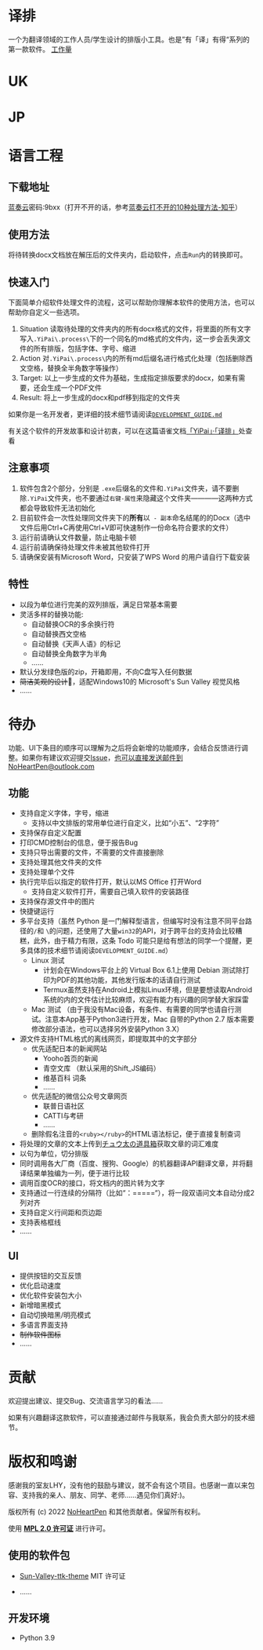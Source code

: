# 译排

一个为翻译领域的工作人员/学生设计的排版小工具。也是”有「译」有得“系列的第一款软件。
[工作量](https://moraviait-my.sharepoint.com/:x:/g/personal/sherry_zhang_rws_com/EQ2MVfC1GQ5Mv-EfoCIgfqABDybWvHS1X0UNyEvkg7Ocsw?rtime=SnXakYwm2kg)

# UK

# JP

# 语言工程

## 下载地址

[蓝奏云](https://wwi.lanzoup.com/b011919xa)密码:9bxx（打开不开的话，参考[蓝奏云打不开的10种处理方法-知乎](https://zhuanlan.zhihu.com/p/407316457)）

## 使用方法

将待转换docx文档放在解压后的文件夹内，启动软件，点击`Run`内的转换即可。

## 快速入门

下面简单介绍软件处理文件的流程，这可以帮助你理解本软件的使用方法，也可以帮助你自定义一些选项。

1. Situation 读取待处理的文件夹内的所有docx格式的文件，将里面的所有文字写入`.YiPai\.process\`下的一个同名的md格式的文件内，这一步会丢失源文件的所有排版，包括字体、字号、缩进
2. Action 对`.YiPai\.process\`内的所有md后缀名进行格式化处理（包括删除西文空格，替换全半角数字等操作）
3. Target: 以上一步生成的文件为基础，生成指定排版要求的docx，如果有需要，还会生成一个PDF文件
4. Result: 将上一步生成的docx和pdf移到指定的文件夹

如果你是一名开发者，更详细的技术细节请阅读[`DEVELOPMENT_GUIDE.md`](./module/DEVELOPMENT_GUIDE.md)

有关这个软件的开发故事和设计初衷，可以在这篇语雀文档[「YiPai」·「译排」](https://www.yuque.com/noheartpen/tnxvz0/rdi750)处查看

##  注意事项

1. 软件包含2个部分，分别是 `.exe`后缀名的文件和`.YiPai`文件夹，请不要删除`.YiPai`文件夹，也不要通过`右键-属性`来隐藏这个文件夹————这两种方式都会导致软件无法初始化
2. 目前软件会一次性处理同文件夹下的**所有**以` - 副本`命名结尾的的Docx（选中文件后用Ctrl+C再使用Ctrl+V即可快速制作一份命名符合要求的文件）
3. 运行前请确认文件数量，防止电脑卡顿
4. 运行前请确保待处理文件未被其他软件打开
5. 请确保安装有Microsoft Word，只安装了WPS Word 的用户请自行下载安装

## 特性 

- 以段为单位进行完美的双列排版，满足日常基本需要
- 灵活多样的替换功能: 
    - 自动替换OCR的多余换行符
    - 自动替换西文空格
    - 自动替换《天声人语》的标记
    - 自动替换全角数字为半角
    - ……
- 默认分发绿色版的zip，开箱即用，不向C盘写入任何数据
- ~~简洁美观的设计~~🤣，适配Windows10的 Microsoft's Sun Valley 视觉风格
- ……

# 待办

功能、UI下条目的顺序可以理解为之后将会新增的功能顺序，会结合反馈进行调整。如果你有建议欢迎提交[Issue](https://github.com/NoHeartPen/YiPai/issues)，也可以直接发送邮件到NoHeartPen@outlook.com

## 功能

- 支持自定义字体，字号，缩进
    - 支持以中文排版的常用单位进行自定义，比如“小五”、“2字符”
- 支持保存自定义配置
- 打印CMD控制台的信息，便于报告Bug
- 支持只导出需要的文件，不需要的文件直接删除
- 支持处理其他文件夹的文件
- 支持处理单个文件
- 执行完毕后以指定的软件打开，默认以MS Office 打开Word
    - 支持自定义软件打开，需要自己填入软件的安装路径
- 支持保存源文件中的图片
- 快捷键运行
- 多平台支持（虽然 Python 是一门解释型语言，但编写时没有注意不同平台路径的`/`和 `\`的问题，还使用了大量`win32`的API，对于跨平台的支持会比较糟糕，此外，由于精力有限，这条 Todo 可能只是给有想法的同学一个提醒，更多具体的技术细节请阅读`DEVELOPMENT_GUIDE.md`）
    - Linux 测试 
        - 计划会在Windows平台上的 Virtual Box 6.1上使用 Debian 测试除打印为PDF的其他功能，其他发行版本的话请自行测试
        - Termux虽然支持在Android上模拟Linux环境，但是要想读取Android系统的内的文件估计比较麻烦，欢迎有能力有兴趣的同学替大家踩雷
    - Mac 测试 （由于我没有Mac设备，有条件、有需要的同学也请自行测试。注意本App基于Python3进行开发，Mac 自带的Python 2.7 版本需要修改部分语法，也可以选择另外安装Python 3.X）
- 源文件支持HTML格式的离线网页，即提取其中的文字部分
    - 优先适配日本的新闻网站
        - Yooho首页的新闻
        - 青空文库 （默认采用的Shift_JS编码）
        - 维基百科 词条
        - ……
    - 优先适配的微信公众号文章网页 
        - 联普日语社区
        - CATTI与考研
        - ……
    - 删除假名注音的`<ruby></ruby>`的HTML语法标记，便于直接复制查词
- 将处理的文章的文本上传到[チュウ太の道具箱](https://chuta.cegloc.tsukuba.ac.jp/tools.html)获取文章的词汇难度
- 以句为单位，切分排版
- 同时调用各大厂商（百度、搜狗、Google）的机器翻译API翻译文章，并将翻译结果单独编为一列，便于进行比较
- 调用百度OCR的接口，将文档内的图片转为文字
- 支持通过一行连续的分隔符（比如“：=====“），将一段双语问文本自动分成2列对齐
- 支持自定义行间距和页边距
- 支持表格框线
- ……

## UI

- 提供按钮的交互反馈
- 优化启动速度
- 优化软件安装包大小
- 新增暗黑模式
- 自动切换暗黑/明亮模式
- 多语言界面支持
- ~~制作软件图标~~
- ……

# 贡献

欢迎提出建议、提交Bug、交流语言学习的看法……

如果有兴趣翻译这款软件，可以直接通过邮件与我联系，我会负责大部分的技术细节。

# 版权和鸣谢

感谢我的室友LHY，没有他的鼓励与建议，就不会有这个项目。也感谢一直以来包容、支持我的亲人、朋友、同学、老师……遇见你们真好:)。

版权所有 (c) 2022 [NoHeartPen](https://github.com/NoHeartPen) 和其他贡献者。保留所有权利。

使用 **[MPL 2.0 许可证](https://github.com/NoHeartPen/YiPai/blob/main/LICENSE)** 进行许可。

## 使用的软件包

- [Sun-Valley-ttk-theme](https://github.com/rdbende/Sun-Valley-ttk-theme) MIT 许可证

- ……

## 开发环境

- Python 3.9 
